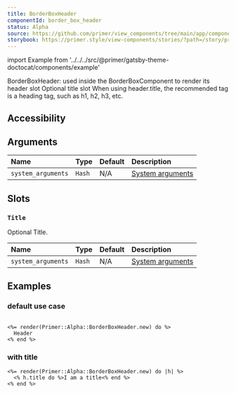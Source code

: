 ```yaml
---
title: BorderBoxHeader
componentId: border_box_header
status: Alpha
source: https://github.com/primer/view_components/tree/main/app/components/primer/alpha/border_box_header.rb
storybook: https://primer.style/view-components/stories/?path=/story/primer-alpha-border-box-header
---
```


import Example from '../../../src/@primer/gatsby-theme-doctocat/components/example'

<!-- Warning: AUTO-GENERATED file, do not edit. Add code comments to your Ruby instead <3 -->

BorderBoxHeader: used inside the BorderBoxComponent to render its header slot
Optional title slot
When using header.title, the recommended tag is a heading tag, such as h1, h2, h3, etc.

## Accessibility



## Arguments

| Name | Type | Default | Description |
| :- | :- | :- | :- |
| `system_arguments` | `Hash` | N/A | [System arguments](/system-arguments) |

## Slots

### `Title`

Optional Title.

| Name | Type | Default | Description |
| :- | :- | :- | :- |
| `system_arguments` | `Hash` | N/A | [System arguments](/system-arguments) |

## Examples

### default use case

<Example src="<div data-view-component='true' class='Box-header'>    Header</div>" />

```erb

<%= render(Primer::Alpha::BorderBoxHeader.new) do %>
  Header
<% end %>
```

### with title

<Example src="<div data-view-component='true' class='Box-header'></div>" />

```erb
<%= render(Primer::Alpha::BorderBoxHeader.new) do |h| %>
  <% h.title do %>I am a title<% end %>
<% end %>
```
